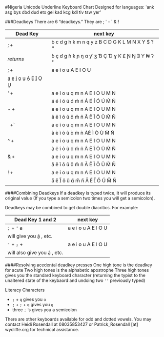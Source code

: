 #Nigeria Unicode Underline Keyboard Chart
Designed for languages: 'ank asg bys dbd dud etx gel kad kcg kdl tiv tsw yer'

###Deadkeys
There are 6 “deadkeys.” They are ; ' - ` & !

 Dead Key | next key
 -----|-----
; `+` |  b c d g h k m n q y z B C D G K L M N X Y $ ? *
_returns_  | ɓ ç ɗ ɡ ɦ ƙ ɲ ŋ  ɑ ƴ ʒ Ɓ Ç Ɗ ɣ  Ƙ £  Ɲ Ŋ  Ǝ Ƴ ₦ ʔ °
;	`+`	|	a e i o u A E I O U
  | a̱ e̱ i̱ o̱ u̱ A̱ E̱ I̱ O̱ U̱
' `+` | a e i o u q m n A E I O U M N
     | á é í ó ú ɑ́ ḿ ń Á É Í Ó Ú Ḿ Ń
- `+` | a e i o u q m n A E I O U M N
      | ā ē ī ō ū ɑ̄ m̄ n̄ Ā Ē Ī Ō Ū M̄ N̄
` `+` | a e i o u q m n A E I O U M N
      | à è ì ò ù ɑ̀ m̀ ǹ ÀÈ Ì Ò Ù M̀ Ǹ
^ `+` | a e i o u q m n A E I O U M N
      | â ê î ô û ɑ̂ m̂ n̂ Â Ê Î Ô Û M̂ N̂
& `+` | a e i o u q m n A E I O U M N
      |  ǎ ě ǐ ǒ ǔ ɑ̌ m̌ ň Ǎ Ě Ǐ Ǒ Ǔ M̌ Ň
!  `+` | a e i o u q m n A E I O U M N
       | a̋ e̋ I̋ ő ű ɑ̋ m̋ n̋ A̋ E̋ I̋ Ő Ű M̋ N̋


####Combining Deadkeys
If a deadkey is typed twice, it will produce its original value (If you type a semicolon two times you will get a semicolon).

Deadkeys may be combined to get double diacritics. For example:

Dead Key 1 and 2 | next key
 -----|-----
`;` + `'`  a  | a	e	i	o	u	A	E	I	O	U 
 |will give you   á̱ , etc.
`'` + `;` + | a	e	i	o	u	A	E	I	O	U
 | will also give you á̱ , etc.

####Resolving acedental deadkey presses
One high tone is the deadkey for acute
Two high tones is the alphabetic apostrophe
Three high tones gives you the standard keyboard character (returning the typist to the unaltered state of the keybaord and undoing two `''` previously typed)

Literacy Characters
* `;` + `q` gives you `ɑ`
* `;` + `;` + `q` gives you `ɑ̱`
* three `;` ‘s  gives you a semicolon

There are other keyboards available for odd and dotted vowels. You may contact Heidi Rosendall at 08035853427 or
Patrick_Rosendall [at] wycliffe.org for technical assistance.
